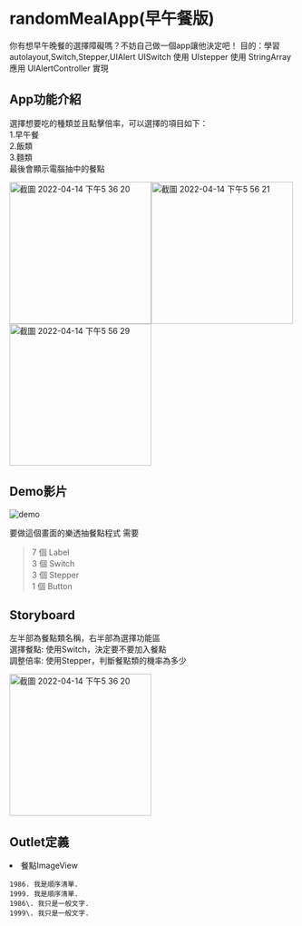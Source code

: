 # randomMealApp(早午餐版)


你有想早午晚餐的選擇障礙嗎？不妨自己做一個app讓他決定吧！
目的：學習autolayout,Switch,Stepper,UIAlert
UISwitch 使用
UIstepper 使用
StringArray 應用
UIAlertController 實現

## App功能介紹
選擇想要吃的種類並且點擊倍率，可以選擇的項目如下：  
1.早午餐  
2.飯類  
3.麵類  
最後會顯示電腦抽中的餐點

<img width="250" alt="截圖 2022-04-14 下午5 36 20" src="https://user-images.githubusercontent.com/74231280/163358887-0e6d585d-1b97-4ca3-80c2-aa2984cef7b2.png"><img width="250" alt="截圖 2022-04-14 下午5 56 21" src="https://user-images.githubusercontent.com/74231280/163361707-28294c6c-7f8f-4e8d-b77f-1deb81cb269a.png"><img width="250" alt="截圖 2022-04-14 下午5 56 29" src="https://user-images.githubusercontent.com/74231280/163361727-77accf7d-dff5-42de-8030-f04fccd1ef76.png">

## Demo影片
![demo](https://user-images.githubusercontent.com/74231280/163361531-eb6c64f8-7660-4ef8-8b5c-37cae9a6400f.gif)

要做這個畫面的樂透抽餐點程式
需要
> 7 個 Label  
> 3 個 Switch  
> 3 個 Stepper  
> 1 個 Button
  
## Storyboard
左半部為餐點類名稱，右半部為選擇功能區  
選擇餐點: 使用Switch，決定要不要加入餐點  
調整倍率: 使用Stepper，判斷餐點類的機率為多少  

<img width="250" alt="截圖 2022-04-14 下午5 36 20" src="https://user-images.githubusercontent.com/74231280/163358887-0e6d585d-1b97-4ca3-80c2-aa2984cef7b2.png">

## Outlet定義
<li>餐點ImageView</li>  

```
1986. 我是順序清單.
1999. 我是順序清單.
1986\. 我只是一般文字.   
1999\. 我只是一般文字.
```
